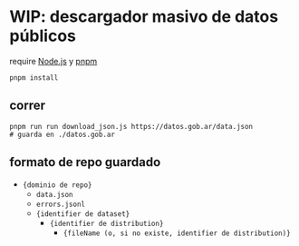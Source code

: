 # WIP: descargador masivo de datos públicos

require [Node.js](https://nodejs.org) y [pnpm](https://pnpm.io/)

```
pnpm install
```

## correr

```
pnpm run run download_json.js https://datos.gob.ar/data.json
# guarda en ./datos.gob.ar
```

## formato de repo guardado

- `{dominio de repo}`
  - `data.json`
  - `errors.jsonl`
  - `{identifier de dataset}`
    - `{identifier de distribution}`
      - `{fileName (o, si no existe, identifier de distribution)}`
